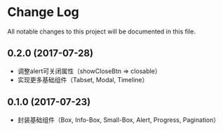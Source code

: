 # Change Log
All notable changes to this project will be documented in this file.

## 0.2.0 (2017-07-28)

- 调整alert可关闭属性（showCloseBtn => closable）
- 实现更多基础组件（Tabset, Modal, Timeline）

## 0.1.0 (2017-07-23)

- 封装基础组件（Box, Info-Box, Small-Box, Alert, Progress, Pagination）

